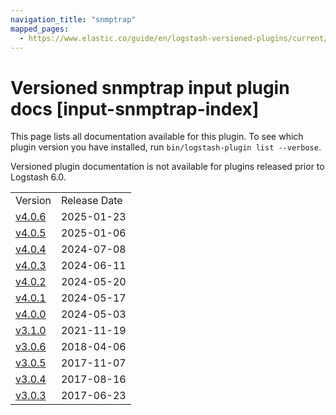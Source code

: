 ```yaml
---
navigation_title: "snmptrap"
mapped_pages:
  - https://www.elastic.co/guide/en/logstash-versioned-plugins/current/input-snmptrap-index.html
---
```


# Versioned snmptrap input plugin docs [input-snmptrap-index]

This page lists all documentation available for this plugin. To see which plugin version you have installed, run `bin/logstash-plugin list --verbose`.

Versioned plugin documentation is not available for plugins released prior to Logstash 6.0.

| | |
| :- | :- |
| Version | Release Date |
| [v4.0.6](v4-0-6-plugins-inputs-snmptrap.md) | 2025-01-23 |
| [v4.0.5](v4-0-5-plugins-inputs-snmptrap.md) | 2025-01-06 |
| [v4.0.4](v4-0-4-plugins-inputs-snmptrap.md) | 2024-07-08 |
| [v4.0.3](v4-0-3-plugins-inputs-snmptrap.md) | 2024-06-11 |
| [v4.0.2](v4-0-2-plugins-inputs-snmptrap.md) | 2024-05-20 |
| [v4.0.1](v4-0-1-plugins-inputs-snmptrap.md) | 2024-05-17 |
| [v4.0.0](v4-0-0-plugins-inputs-snmptrap.md) | 2024-05-03 |
| [v3.1.0](v3-1-0-plugins-inputs-snmptrap.md) | 2021-11-19 |
| [v3.0.6](v3-0-6-plugins-inputs-snmptrap.md) | 2018-04-06 |
| [v3.0.5](v3-0-5-plugins-inputs-snmptrap.md) | 2017-11-07 |
| [v3.0.4](v3-0-4-plugins-inputs-snmptrap.md) | 2017-08-16 |
| [v3.0.3](v3-0-3-plugins-inputs-snmptrap.md) | 2017-06-23 |
